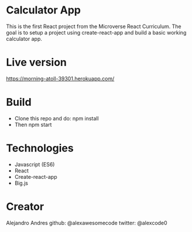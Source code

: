 # Calculator App

This is the first React project from the Microverse React Curriculum. The goal is to setup a project using create-react-app and build a basic working calculator app.


# Live version 

https://morning-atoll-39301.herokuapp.com/

# Build

- Clone this repo and do: npm install
- Then npm start

# Technologies

- Javascript (ES6)
- React
- Create-react-app
- Big.js

# Creator

Alejandro Andres
github: @alexawesomecode
twitter: @alexcode0


